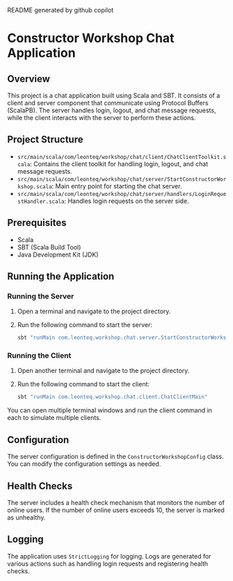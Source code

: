 README generated by github copilot

# Constructor Workshop Chat Application

## Overview

This project is a chat application built using Scala and SBT. It consists of a client and server component that communicate using Protocol Buffers (ScalaPB). The server handles login, logout, and chat message requests, while the client interacts with the server to perform these actions.

## Project Structure

- `src/main/scala/com/leonteq/workshop/chat/client/ChatClientToolkit.scala`: Contains the client toolkit for handling login, logout, and chat message requests.
- `src/main/scala/com/leonteq/workshop/chat/server/StartConstructorWorkshop.scala`: Main entry point for starting the chat server.
- `src/main/scala/com/leonteq/workshop/chat/server/handlers/LoginRequestHandler.scala`: Handles login requests on the server side.

## Prerequisites

- Scala
- SBT (Scala Build Tool)
- Java Development Kit (JDK)

## Running the Application

### Running the Server

1. Open a terminal and navigate to the project directory.
2. Run the following command to start the server:

    ```sh
    sbt "runMain com.leonteq.workshop.chat.server.StartConstructorWorkshop"
    ```

### Running the Client

1. Open another terminal and navigate to the project directory.
2. Run the following command to start the client:

    ```sh
    sbt "runMain com.leonteq.workshop.chat.client.ChatClientMain"
    ```

You can open multiple terminal windows and run the client command in each to simulate multiple clients.

## Configuration

The server configuration is defined in the `ConstructorWorkshopConfig` class. You can modify the configuration settings as needed.

## Health Checks

The server includes a health check mechanism that monitors the number of online users. If the number of online users exceeds 10, the server is marked as unhealthy.

## Logging

The application uses `StrictLogging` for logging. Logs are generated for various actions such as handling login requests and registering health checks.
